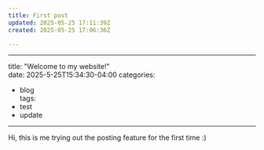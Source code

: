 ```yaml
---
title: First post
updated: 2025-05-25 17:11:39Z
created: 2025-05-25 17:06:36Z

---
```


* * *

title: "Welcome to my website!"  
date: 2025-5-25T15:34:30-04:00
categories:
- blog  
tags:
- test
- update

* * *
Hi, this is me trying out the posting feature for the first time :)
